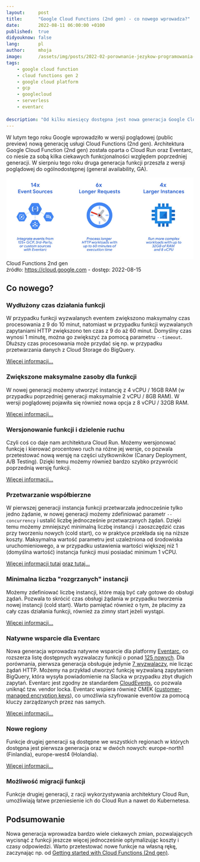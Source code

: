 ```yaml
---
layout:     post
title:      "Google Cloud Functions (2nd gen) - co nowego wprowadza?"
date:       2022-08-11 06:00:00 +0100
published:  true
didyouknow: false
lang:       pl
author:     mhoja
image:      /assets/img/posts/2022-02-porownanie-jezykow-programowania-cloud-functions/clouds.jpg
tags:
    - google cloud function
    - cloud functions gen 2
    - google cloud platform
    - gcp
    - googlecloud
    - serverless
    - eventarc

description: "Od kilku miesięcy dostępna jest nowa generacja Google Cloud Function (2nd gen), początkowo w wersji poglądowej (public preview) a dzisiaj również w wersji ogólnodostępnej (general availability). Jakie zmiany zostały wprowadzone względem poprzedniej generacji?"
---
```


W lutym tego roku Google wprowadziło w wersji poglądowej (public preview) nową generację usługi Cloud Functions (2nd gen). Architektura Google Cloud Function (2nd gen) została oparta o Cloud Run oraz Eventarc, co niesie za sobą kilka ciekawych funkcjonalności względem poprzedniej generacji. W sierpniu tego roku druga generacja funkcji przeszła z wersji poglądowej do ogólnodostępnej (general availability, GA).

![Cloud Functions 2nd gen](/assets/img/posts/2022-08-cloud-functions-2/cloud_function_2nd_gen_whats_new.jpg)
<span class="img-legend">Cloud Functions 2nd gen<br />źródło: <a href="https://cloud.google.com/blog/products/serverless/cloud-functions-2nd-generation-now-generally-available">https://cloud.google.com</a> - dostęp: 2022-08-15</span>

## Co nowego?

### Wydłużony czas działania funkcji

W przypadku funkcji wyzwalanych eventem zwiększono maksymalny czas procesowania z 9 do 10 minut, natomiast w przypadku funkcji wyzwalanych zapytaniami HTTP zwiększono ten czas z 9 do aż 60 minut. Domyślny czas wynosi 1 minutę, można go zwiększyć za pomocą parametru `--timeout`. Dłuższy czas procesowania może przydać się np. w przypadku przetwarzania danych z Cloud Storage do BigQuery.

[Więcej informacji...](https://cloud.google.com/functions/docs/configuring/timeout)

### Zwiększone maksymalne zasoby dla funkcji

W nowej generacji możemy utworzyć instancję z 4 vCPU / 16GB RAM (w przypadku poprzedniej generacji maksymalnie 2 vCPU / 8GB RAM). W wersji poglądowej pojawiła się również nowa opcja z 8 vCPU / 32GB RAM.

[Więcej informacji...](https://cloud.google.com/functions/docs/configuring/memory)

### Wersjonowanie funkcji i dzielenie ruchu

Czyli coś co daje nam architektura Cloud Run. Możemy wersjonować funkcję i kierować procentowo ruch na różne jej wersje, co pozwala przetestować nową wersję na części użytkowników (Canary Deployment, A/B Testing). Dzięki temu możemy również bardzo szybko przywrócić poprzednią wersję funkcji.

[Więcej informacji...](https://cloud.google.com/functions/docs/configuring/traffic-splitting)

### Przetwarzanie współbierzne

W pierwszej generacji instancja funkcji przetwarzała jednocześnie tylko jedno żądanie, w nowej generacji możemy zdefiniować parametr `--concurrency` i ustalić liczbę jednocześnie przetwarzanych żądań. Dzięki temu możemy zmniejszyć minimalną liczbę instancji i zaoszczędzić czas przy tworzeniu nowych (cold start), co w praktyce przekłada się na niższe koszty. Maksymalna wartość parametru jest uzależniona od środowiska uruchomieniowego, a w przypadku ustawienia wartości większej niż 1 (domyślna wartość) instancja funkcji musi posiadać minimum 1 vCPU.

[Więcej informacji tutaj](https://cloud.google.com/functions/docs/configuring/concurrency)
[oraz tutaj...](https://cloud.google.com/run/docs/about-concurrency)

### Minimalna liczba "rozgrzanych" instancji

Możemy zdefiniować liczbę instancji, które mają być cały gotowe do obsługi żądań. Pozwala to skrócić czas obsługi żądania w przypadku tworzenia nowej instancji (cold start). Warto pamiętać również o tym, że płacimy za cały czas działania funkcji, również za zimny start jeżeli wystąpi.

[Więcej informacji...](https://cloud.google.com/functions/docs/configuring/min-instances)

### Natywne wsparcie dla Eventarc

Nowa generacja wprowadza natywne wsparcie dla platformy [Eventarc](https://cloud.google.com/eventarc/docs/overview), co rozszerza listę dostępnych wyzwalaczy funkcji o ponad [125 nowych](https://cloud.google.com/eventarc/docs/reference/supported-events). Dla porównania, pierwsza generacja obsługuje jedynie [7 wyzwalaczy](https://cloud.google.com/functions/docs/calling#1st-gen-triggers), nie licząc żądań HTTP. Możemy na przykład utworzyć funkcję wyzwalaną zapytaniem BigQuery, która wysyła powiadomienie na Slacka w przypadku zbyt długich zapytań. Eventarc jest zgodny ze standardem [CloudEvents](https://cloud.google.com/eventarc/docs/cloudevents), co pozwala uniknąć tzw. vendor locka. Eventarc wspiera również CMEK ([customer-managed encryption keys](https://cloud.google.com/kms/docs/cmek)), co umożliwia szyfrowanie eventów za pomocą kluczy zarządzanych przez nas samych.

[Więcej informacji...](https://cloud.google.com/functions/docs/calling/eventarc)

### Nowe regiony

Funkcje drugiej generacji są dostępne we wszystkich regionach w których dostępna jest pierwsza generacja oraz w dwóch nowych: europe-north1 (Finlandia), europe-west4 (Holandia).

[Więcej informacji...](https://cloud.google.com/functions/docs/locations)

### Możliwość migracji funkcji

Funkcje drugiej generacji, z racji wykorzystywania architektury Cloud Run, umożliwiają łatwe przeniesienie ich do Cloud Run a nawet do Kubernetesa.

## Podsumowanie

Nowa generacja wprowadza bardzo wiele ciekawych zmian, pozwalających wycisnąć z funkcji jeszcze więcej jednocześnie optymalizując koszty i czasy odpowiedzi. Warto przetestować nowe funkcje na własną rękę, zaczynając np. od [Getting started with Cloud Functions (2nd gen)](https://codelabs.developers.google.com/codelabs/cloud-starting-cloudfunctions-v2).
